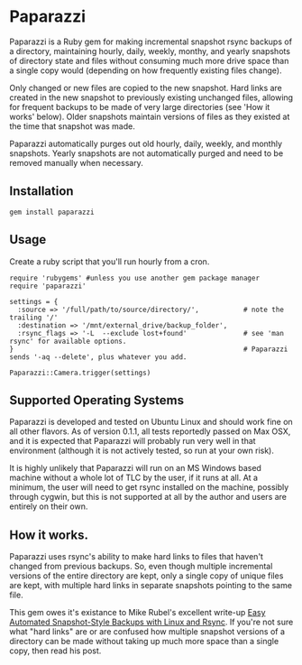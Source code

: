 Paparazzi
=========

Paparazzi is a Ruby gem for making incremental snapshot rsync backups of a directory, maintaining
hourly, daily, weekly, monthy, and yearly snapshots of directory state and files without consuming
much more drive space than a single copy would (depending on how frequently existing files change).

Only changed or new files are copied to the new snapshot. Hard links are created in the new snapshot
to previously existing unchanged files, allowing for frequent backups to be made of very large
directories (see 'How it works' below). Older snapshots maintain versions of files as they existed
at the time that snapshot was made.

Paparazzi automatically purges out old hourly, daily, weekly, and monthly snapshots. Yearly
snapshots are not automatically purged and need to be removed manually when necessary.

Installation
------------

    gem install paparazzi
    

Usage
-----

Create a ruby script that you'll run hourly from a cron.
 
    require 'rubygems' #unless you use another gem package manager
    require 'paparazzi'
    
    settings = {
      :source => '/full/path/to/source/directory/',           # note the trailing '/'
      :destination => '/mnt/external_drive/backup_folder',
      :rsync_flags => '-L  --exclude lost+found'              # see 'man rsync' for available options.
    }                                                         # Paparazzi sends '-aq --delete', plus whatever you add.

    Paparazzi::Camera.trigger(settings)
    

Supported Operating Systems
---------------------------

Paparazzi is developed and tested on Ubuntu Linux and should work fine on all other flavors. As of version 0.1.1, all
tests reportedly passed on Max OSX, and it is expected that Paparazzi will probably run very well in that environment
(although it is not actively tested, so run at your own risk).

It is highly unlikely that Paparazzi will run on an MS Windows based machine without a whole lot of TLC by the user,
if it runs at all. At a minimum, the user will need to get rsync installed on the machine, possibly through cygwin,
but this is not supported at all by the author and users are entirely on their own.


How it works.
-------------

Paparazzi uses rsync's ability to make hard links to files that haven't changed from previous
backups. So, even though multiple incremental versions of the entire directory are kept, only a single
copy of unique files are kept, with multiple hard links in separate snapshots pointing to the same
file.

This gem owes it's existance to Mike Rubel's excellent write-up
[Easy Automated Snapshot-Style Backups with Linux and Rsync](http://www.mikerubel.org/computers/rsync_snapshots/).
If you're not sure what "hard links" are or are confused how multiple snapshot versions of a
directory can be made without taking up much more space than a single copy, then read his post.
